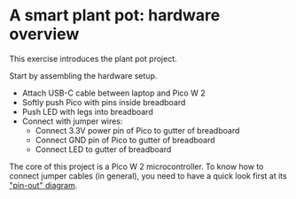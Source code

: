 # A smart plant pot: hardware overview

This exercise introduces the plant pot project.

Start by assembling the hardware setup.

- Attach USB-C cable between laptop and Pico W 2
- Softly push Pico with pins inside breadboard
- Push LED with legs into breadboard
- Connect with jumper wires:
  - Connect 3.3V power pin of Pico to gutter of breadboard
  - Connect GND pin of Pico to gutter of breadboard
  - Connect LED to gutter of breadboard

The core of this project is a Pico W 2 microcontroller. To know how to connect jumper cables (in general), you need to have a quick look first at its ["pin-out" diagram](https://datasheets.raspberrypi.com/picow/pico-2-w-pinout.pdf).
